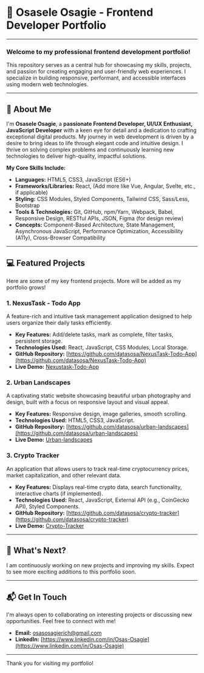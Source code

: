 # 🚀 Osasele Osagie - Frontend Developer Portfolio

---

### Welcome to my professional frontend development portfolio!

This repository serves as a central hub for showcasing my skills, projects, and passion for creating engaging and user-friendly web experiences. I specialize in building responsive, performant, and accessible interfaces using modern web technologies.

---

## 🌟 About Me

I'm **Osasele Osagie**, a **passionate Frontend Developer, UI/UX Enthusiast, JavaScript Developer** with a keen eye for detail and a dedication to crafting exceptional digital products. My journey in web development is driven by a desire to bring ideas to life through elegant code and intuitive design. I thrive on solving complex problems and continuously learning new technologies to deliver high-quality, impactful solutions.

**My Core Skills Include:**

* **Languages:** HTML5, CSS3, JavaScript (ES6+)
* **Frameworks/Libraries:** React, (Add more like Vue, Angular, Svelte, etc., if applicable)
* **Styling:** CSS Modules, Styled Components, Tailwind CSS, Sass/Less, Bootstrap
* **Tools & Technologies:** Git, GitHub, npm/Yarn, Webpack, Babel, Responsive Design, RESTful APIs, JSON, Figma (for design review)
* **Concepts:** Component-Based Architecture, State Management, Asynchronous JavaScript, Performance Optimization, Accessibility (A11y), Cross-Browser Compatibility

---

## 💻 Featured Projects

Here are some of my key frontend projects. More will be added as my portfolio grows!

### 1. NexusTask - Todo App

A feature-rich and intuitive task management application designed to help users organize their daily tasks efficiently.

* **Key Features:** Add/delete tasks, mark as complete, filter tasks, persistent storage.
* **Technologies Used:** React, JavaScript, CSS Modules, Local Storage.
* **GitHub Repository:** [https://github.com/datasosa/NexusTask-Todo-App](https://github.com/datasosa/NexusTask-Todo-App)
* **Live Demo:** [Nexustask-Todo-App](https://github.com/datasosa/NexusTask-Todo-App)

### 2. Urban Landscapes

A captivating static website showcasing beautiful urban photography and design, built with a focus on responsive layout and visual appeal.

* **Key Features:** Responsive design, image galleries, smooth scrolling.
* **Technologies Used:** HTML5, CSS3, JavaScript.
* **GitHub Repository:** [https://github.com/datasosa/urban-landscapes](https://github.com/datasosa/urban-landscapes)
* **Live Demo:** [Urban-landscapes](https://github.com/datasosa/urban-landscapes)

### 3. Crypto Tracker

An application that allows users to track real-time cryptocurrency prices, market capitalization, and other relevant data.

* **Key Features:** Displays real-time crypto data, search functionality, interactive charts (if implemented).
* **Technologies Used:** React, JavaScript, External API (e.g., CoinGecko API), Styled Components.
* **GitHub Repository:** [https://github.com/datasosa/crypto-tracker](https://github.com/datasosa/crypto-tracker)
* **Live Demo:** [Crypto-Tracker](https://github.com/datasosa/crypto-tracker)

---

## 🌱 What's Next?

I am continuously working on new projects and improving my skills. Expect to see more exciting additions to this portfolio soon.

---

## 📬 Get In Touch

I'm always open to collaborating on interesting projects or discussing new opportunities. Feel free to connect with me!

* **Email:** [osasosagierich@gmail.com](mailto:osasosagierich@gmail.com)
* **LinkedIn:** [https://www.linkedin.com/in/Osas-Osagie](https://www.linkedin.com/in/Osas-Osagie)

---

Thank you for visiting my portfolio!
